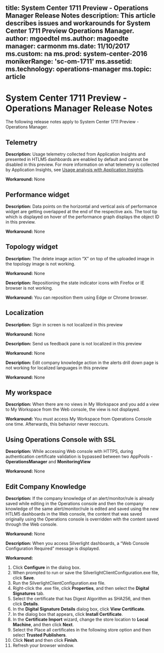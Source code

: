title: System Center 1711 Preview - Operations Manager Release Notes
description: This article describes issues and workarounds for System Center 1711 Preview Operations Manager.  
author: mgoedtel
ms.author: magoedte
manager: carmonm
ms.date: 11/10/2017
ms.custom: na
ms.prod: system-center-2016
monikerRange: 'sc-om-1711'
ms.assetid: 
ms.technology: operations-manager
ms.topic: article
---

# System Center 1711 Preview - Operations Manager Release Notes

The following release notes apply to System Center 1711 Preview - Operations Manager.

## Telemetry

**Description:** Usage telemetry collected from Application Insights and presented in HTLM5 dashboards are enabled by default and cannot be disabled in this preview.  For more information on what telemetry is collected by Application Insights, see [Usage analysis with Application Insights](https://docs.microsoft.com/en-us/azure/application-insights/app-insights-usage-overview).

**Workaround:** None

## Performance widget

**Description:** Data points on the horizontal and vertical axis of performance widget are getting overlapped at the end of the respective axis. The tool tip which is displayed on hover of the performance graph displays the object ID in this preview.

**Workaround:** None

## Topology widget

**Description:** The delete image action “X” on top of the uploaded image in the topology image is not working.

**Workaround:** None

**Description:** Repositioning the state indicator icons with Firefox or IE browser is not working.

**Workaround:** You can reposition them using Edge or Chrome browser.

## Localization

**Description:** Sign in screen is not localized in this preview

**Workaround:** None

**Description:** Send us feedback pane is not localized in this preview

**Workaround:** None

**Description:** Edit company knowledge action in the alerts drill down page is not working for localized languages in this preview

**Workaround:** None

## My workspace

**Description:** When there are no views in My Workspace and you add a view to My Workspace from the Web console, the view is not displayed.

**Workaround:** You must access My Workspace from Operations Console one time. Afterwards, this behavior never reoccurs.  

## Using Operations Console with SSL

**Description:** While accessing Web console with HTTPS, during authentication certificate validation is bypassed between two AppPools - **OperationsManager** and **MonitoringView**

**Workaround:** None

## Edit Company Knowledge

**Description:** If the company knowledge of an alert/monitor/rule is already saved while editing in the Operations console and then the company knowledge of the same alert/monitor/rule is edited and saved using the new HTLM5 dashboards in the Web console, the content that was saved originally using the Operations console is overridden with the content saved through the Web console.

**Workaround:** None

**Description:** When you access Silverlight dashboards, a “Web Console Configuration Required” message is displayed.

**Workaround:** 

1. Click **Configure** in the dialog box.
2. When prompted to run or save the SilverlightClientConfiguration.exe file, click **Save**.
3. Run the SilverlightClientConfiguration.exe file.
4. Right-click the .exe file, click **Properties**, and then select the **Digital Signatures** tab.
5. Select the certificate that has Digest Algorithm as SHA256, and then click **Details**.
6. In the **Digital Signature Details** dialog box, click **View Certificate**.
7. In the dialog box that appears, click **Install Certificate**.
8. In the **Certificate Import** wizard, change the store location to **Local Machine**, and then click **Next**.
9. Select the Place all certificates in the following store option and then select **Trusted Publishers**.
10. Click **Next** and then click **Finish**.
11. Refresh your browser window.
